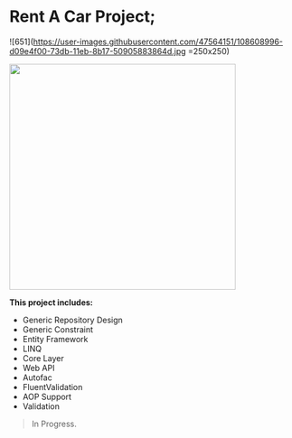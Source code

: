 # Rent A Car Project;
![651](https://user-images.githubusercontent.com/47564151/108608996-d09e4f00-73db-11eb-8b17-50905883864d.jpg =250x250)


<img src="![19199498](https://user-images.githubusercontent.com/47564151/108609126-e8c29e00-73dc-11eb-8054-e178945e84ca.jpg)"  width="400" height="400" />

**This project includes:**
- Generic Repository Design
- Generic Constraint
- Entity Framework
- LINQ
- Core Layer
- Web API
- Autofac
- FluentValidation
- AOP Support
- Validation

> In Progress.


